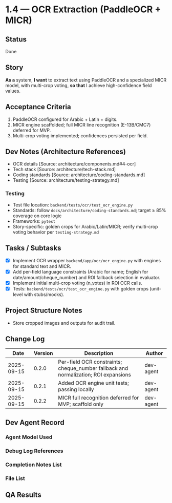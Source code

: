 # 1.4 — OCR Extraction (PaddleOCR + MICR)

## Status
Done

## Story
**As a** system,
**I want** to extract text using PaddleOCR and a specialized MICR model, with multi-crop voting,
**so that** I achieve high-confidence field values.

## Acceptance Criteria
1. PaddleOCR configured for Arabic + Latin + digits.
2. MICR engine scaffolded; full MICR line recognition (E-13B/CMC7) deferred for MVP.
3. Multi-crop voting implemented; confidences persisted per field.

## Dev Notes (Architecture References)
- OCR details [Source: architecture/components.md#4-ocr]
- Tech stack [Source: architecture/tech-stack.md]
- Coding standards [Source: architecture/coding-standards.md]
- Testing [Source: architecture/testing-strategy.md]

### Testing
- Test file location: `backend/tests/ocr/test_ocr_engine.py`
- Standards: follow `docs/architecture/coding-standards.md`; target ≥ 85% coverage on core logic
- Frameworks: `pytest`
- Story-specific: golden crops for Arabic/Latin/MICR; verify multi-crop voting behavior per `testing-strategy.md`

## Tasks / Subtasks
- [x] Implement OCR wrapper `backend/app/ocr/ocr_engine.py` with engines for standard text and MICR.
- [x] Add per-field language constraints (Arabic for name; English for date/amount/cheque_number) and ROI fallback selection in evaluator.
- [x] Implement initial multi-crop voting (n_votes) in ROI OCR calls.
- [x] Tests: `backend/tests/ocr/test_ocr_engine.py` with golden crops (unit-level with stubs/mocks).

## Project Structure Notes
- Store cropped images and outputs for audit trail.

## Change Log
| Date | Version | Description | Author |
|------|---------|-------------|--------|
| 2025-09-15 | 0.2.0 | Per-field OCR constraints; cheque_number fallback and normalization; ROI expansions | dev-agent |
| 2025-09-15 | 0.2.1 | Added OCR engine unit tests; passing locally | dev-agent |
| 2025-09-15 | 0.2.2 | MICR full recognition deferred for MVP; scaffold only | dev-agent |

## Dev Agent Record
### Agent Model Used

### Debug Log References

### Completion Notes List

### File List

## QA Results

